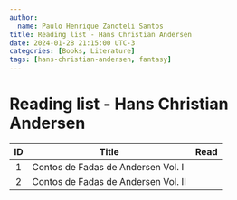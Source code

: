 ```yaml
---
author:
  name: Paulo Henrique Zanoteli Santos
title: Reading list - Hans Christian Andersen
date: 2024-01-28 21:15:00 UTC-3
categories: [Books, Literature]
tags: [hans-christian-andersen, fantasy]
---
```


# Reading list - Hans Christian Andersen

| ID  | Title                               | Read |
|:---:| ----------------------------------- |:----:|
| 1   | Contos de Fadas de Andersen Vol. I  |      |
| 2   | Contos de Fadas de Andersen Vol. II |      |
